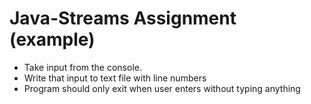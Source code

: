 # Java-Streams Assignment (example)

<ul>
<li>Take input from the console. </li>
<li>Write that input to text file with line numbers</li>
<li>Program should only exit when user enters without typing anything</li>

</ul>
